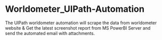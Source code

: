 # Worldometer_UIPath-Automation
The UIPath worldometer automation will  scrape the data from worldometer website &amp; Get the latest screenshot report from MS PowerBI Server and send the automated email with attachments.

